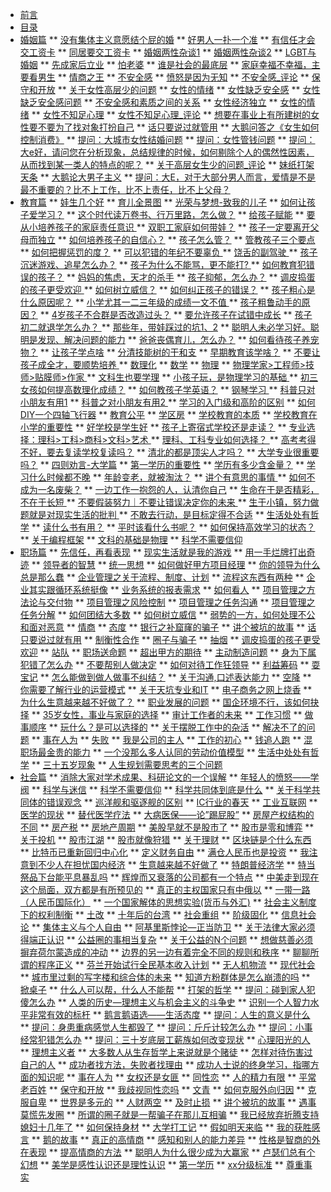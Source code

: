 * [前言](/preface) 
* [目录](/content)
* [婚姻篇](/marriage/contents-of-marriage)
** [没有集体主义意愿结个屁的婚](/marriage/article1)
** [好男人一扑一个准](/marriage/article2)
** [有信任才会交工资卡](/marriage/article3)
** [同居要交工资卡](/marriage/article4)
** [婚姻两性杂谈1](/marriage/article5)
** [婚姻两性杂谈2](/marriage/article6)
** [LGBT与婚姻](/marriage/article7)
** [先成家后立业](/marriage/article8)
** [怕老婆](/marriage/article9)
** [谁是社会的最底层](/marriage/article10)
** [家庭幸福不幸福，主要看男生](/marriage/article11)
** [情商之王](/marriage/article12)
** [不安全感](/marriage/article13)
** [愤怒是因为无知](/marriage/article14)
** [不安全感_评论](/marriage/article15)
** [保守和开放](/marriage/article16)
** [关于女性高层少的问题](/marriage/article17)
** [女性的情绪](/marriage/article18)
** [女性缺乏安全感](/marriage/article19)
** [女性缺乏安全感问题](/marriage/article20)
** [不安全感和素质之间的关系](/marriage/article21)
** [女性经济独立](/marriage/article22)
** [女性的情绪](/marriage/article23)
** [女性不知足心理](/marriage/article24)
** [女性不知足心理_评论](/marriage/article25)
** [想要在事业上有所建树的女性要不要为了找对象打扮自己](/marriage/article26)
** [话只要说过就管用](/marriage/article27)
** [大鹅问答之《女生如何控制消费》](/marriage/article29)
** [提问：大城市女性结婚问题](/marriage/article30)
** [提问：女性管钱问题](/marriage/article31)
** [提问：大e好，请问您在分析现象，总结规律的时候，如何剔除个人的偶然性因素，从而找到某一类人的特点的呢？](/marriage/article32)
** [关于高层女生少的问题_评论](/marriage/article33)
** [妹纸打架天条](/marriage/article35)
** [大鹅论大男子主义](/marriage/article28)
** [提问：大E，对于大部分男人而言，爱情是不是最不重要的？比不上工作，比不上责任，比不上父母？](/marriage/article34)
* [教育篇](/education/contents-of-education)
** [娃生几个好](/education/article1)
** [育儿全景图](/education/article2)
** [光荣与梦想-致我的儿子](/education/article3)
** [如何让孩子爱学习？](/education/article4)
** [这个时代读万卷书、行万里路，怎么做？](/education/article5)
** [给孩子赋能](/education/article6)
** [要从小培养孩子的家庭责任意识 ](/education/article7)
** [双职工家庭如何带娃？](/education/article8)
** [孩子一定要离开父母而独立](/education/article9)
** [如何培养孩子的自信心？](/education/article10)
** [孩子怎么管？](/education/article11)
** [管教孩子三个要点](/education/article12)
** [如何把握惩罚的度？](/education/article13)
** [可以犯错的年纪不要辜负 ](/education/article14)
** [饶舌的副驾驶 ](/education/article15)
** [孩子沉迷游戏、追星怎么办？](/education/article16)
** [孩子为什么不能骂，更不能打? ](/education/article17)
** [如何教育犯错误的孩子？](/education/article18)
** [妈妈的焦虑，天才的杀手](/education/article19)
** [孩子抑郁，怎么办？](/education/article20)
** [调皮捣蛋的孩子更受欢迎 ](/education/article21)
** [如何树立威信？](/education/article22)
** [如何纠正孩子的错误？](/education/article23)
** [孩子粗心是什么原因呢？](/education/article24)
** [小学尤其一二三年级的成绩一文不值 ](/education/article25)
** [孩子粗鲁动手的原因？](/education/article26)
** [4岁孩子不合群是否改造过头？](/education/article27)
** [要允许孩子在试错中成长](/education/article28)
** [孩子初二就退学怎么办？ ](/education/article29)
** [那些年，带娃踩过的坑1、2](/education/article30)
** [聪明人未必学习好。聪明是发现、解决问题的能力](/education/article31)
** [爸爸丧偶育儿，怎么办？](/education/article32)
** [如何看待孩子养宠物？](/education/article33)
** [让孩子学点啥](/education/article34)
** [分清技能树的干和支](/education/article35)
** [早期教育该学啥？](/education/article36)
** [不要让孩子成全才，要顺势培养 ](/education/article37)
** [数理化](/education/article38)
** [数学](/education/article39)
** [物理](/education/article40)
** [物理学家>工程师>技师>贴膜师>作家 ](/education/article41)
** [文科生也要学理](/education/article42)
** [小孩子玩，是物理学习的基础 ](/education/article43)
** [初三女孩如何提高数理化成绩？](/education/article44)
** [如何教孩子学英语？](/education/article45)
** [钢琴学习 ](/education/article46)
** [科普只对小朋友有用1](/education/article47)
** [科普之对小朋友有用2 ](/education/article48)
** [学习的入门级和高阶的区别](/education/article49)
** [如何DIY一个四轴飞行器](/education/article50)
** [教育公平](/education/article51)
** [学区房](/education/article52)
** [学校教育的本质](/education/article53)
** [学校教育在小学的重要性](/education/article54)
** [好学校是学生好](/education/article55)
** [孩子上寄宿式学校还是走读？](/education/article56)
** [专业选择：理科>工科>商科>文科>艺术 ](/education/article57)
** [理科、工科专业如何选择？ ](/education/article58)
** [高考考得不好，要去复读学校复读吗？](/education/article59)
** [清北的都是顶尖人才吗？](/education/article60)
** [大学专业很重要吗？](/education/article61)
** [四则劝言-大学篇](/education/article62)
** [第一学历的重要性](/education/article63)
** [学历有多少含金量？](/education/article64)
** [学习什么时候都不晚](/education/article65)
** [年龄变老，就被淘汰？](/education/article66)
** [讲个有意思的事情 ](/education/article67)
** [如何不成为一名废柴？](/education/article68)
** [一边工作一抱怨的人，认清你自己](/education/article69)
** [生命在于是否精彩，不在于长短 ](/education/article70)
** [不要假装努力｜不要让错误决定你的未来 ](/education/article71)
** [生于小镇，努力做题就是对现实生活的批判 ](/education/article72)
** [不敢去行动，是目标定得不合适](/education/article73)
** [生活处处有哲学](/education/article74)
** [读什么书有用？](/education/article75)
** [平时该看什么书呢？](/education/article76)
** [如何保持高效学习的状态？](/education/article77)
** [关于编程框架](/education/article78)
** [文科的基础是物理](/education/article79)
** [科学不需要信仰](/education/article80)
* [职场篇](/work/contents-of-work)
** [先信任，再看表现](/work/article1)
** [现实生活就是我的游戏](/work/article2)
** [用一手烂牌打出奇迹](/work/article3)
** [领导者的智慧](/work/article4)
** [统一思想](/work/article5)
** [如何做好甲方项目经理](/work/article6)
** [你的领导为什么总是那么蠢](/work/article7)
** [企业管理之关于流程、制度、计划](/work/article8)
** [流程这东西有两种](/work/article9)
** [企业其实跟循环系统挺像](/work/article10)
** [业务系统的报表需求](/work/article11)
** [如何看人](/work/article12)
** [项目管理之方法论与交付物](/work/article13)
** [项目管理之风险控制](/work/article14)
** [项目管理之任务沟通](/work/article15)
** [项目管理之任务分解](/work/article16)
** [如何团结大多数](/work/article17)
** [如何树立威信](/work/article18)
** [弱势的一方，如何处理不公和面对恶意](/work/article19)
** [情商](/work/article20)
** [态度](/work/article21)
** [银行之补窟窿的骗子](/work/article22)
** [讲个被坑的故事](/work/article23)
** [话只要说过就有用](/work/article24)
** [制衡性合作](/work/article25)
** [圈子与骗子](/work/article26)
** [抽烟](/work/article27)
** [调皮捣蛋的孩子更受欢迎](/work/article28)
** [站队](/work/article29)
** [职场送命题](/work/article30)
** [超出甲方的期待](/work/article31)
** [主动制造问题](/work/article32)
** [身为下属犯错了怎么办](/work/article33)
** [不要帮别人做决定](/work/article34)
** [如何对待工作狂领导](/work/article35)
** [利益筹码](work/article58)
** [耍宝记](work/article59)
** [怎么能做到做人做事不纠结？](work/article61)
** [关于沟通,口述表达能力](work/article62)
** [空降](work/article63)
** [你需要了解行业的运营模式](/work/article36)
** [关于天坑专业和IT](/work/article37)
** [电子商务之网上烧香](/work/article38)
** [为什么生意越来越不好做了？](/work/article39)
** [职业发展的问题](/work/article40)
** [国企环境不行，该如何抉择](/work/article41)
** [35岁女性，事业与家庭的选择](/work/article42)
** [审计工作者的未来](/work/article60)
** [工作习惯](/work/article43)
** [做事顺序](/work/article44)
** [玩什么？是可以选择的](/work/article45)
** [关于摆脱工作中的杂活](work/article46)
** [解决不了的问题](work/article47)
** [事在人为](work/article48)
** [失败](work/article49)
** [我是公司的主人](work/article50)
** [工作的初心](work/article51)
** [钱追人跑](work/article52)
** [混职场最金贵的能力](work/article53)
** [一个没那么多人认同的劳动价值模型](work/article54)
** [生活中处处有哲学](work/article55)
** [三十五岁现象](work/article56)
** [⼈⽣规划需要思考的三个问题](work/article57)
* [社会篇](/social/contents-of-social)
** [消除大家对学术成果、科研论文的一个误解](/social/article1)
** [年轻人的愤怒——学阀](/social/article2)
** [科学与迷信](/social/article3)
** [科学不需要信仰](/social/article4)
** [科学共同体到底是什么](/social/article5)
** [关于科学共同体的错误观念](/social/article6)
** [巡洋舰和驱逐舰的区别](/social/article7)
** [IC行业的春天](/social/article8)
** [工业互联网](/social/article9)
** [医学的现状](/social/article10)
** [替代医学疗法](/social/article11)
** [大病医保——论”踢屁股”](/social/article12)
** [房屋产权结构的不同](/social/article13)
** [房产税](/social/article14)
** [房地产周期](/social/article15)
** [美股早就不是股市了](/social/article16)
** [股市是零和博弈](/social/article17)
** [关于投机](/social/article18)
** [股市江湖](/social/article20)
** [股市就像狩猎](/social/article21)
** [关于理财](/social/article22)
** [区块链是个什么东西](/social/article23)
** [比特币已重新回归中心化](/social/article24)
** [定义财务自由](/social/article25)
** [满仓人民币也是投资](/social/article26)
** [我注意到不少人在担忧国内经济](/social/article27)
** [生意越来越不好做了](/social/article28)
** [特朗普经济学](/social/article29)
** [特当祭品下台能平息暴乱吗](/social/article30)
** [辉煌而又衰落的公司都有一个特点](/social/article31)
** [中美走到现在这个局面，双方都是有所预见的](/social/article32)
** [真正的主权国家只有中俄以](/social/article33)
** [一带一路（人民币国际化）](/social/article2934)
** [一个国家解体的思想实验(货币与外汇)](/social/article35)
** [社会主义制度下的权利制衡](/social/article36)
** [土改](/social/article37)
** [十年后的台湾](/social/article38)
** [社会重组](/social/article39)
** [阶级固化](/social/article40)
** [信息社会论](/social/article41)
** [集体主义与个人自由](/social/article43)
** [阿基里斯悖论—正当防卫](/social/article44)
** [关于法律大家必须得端正认识](/social/article45)
** [公益圈的事相当复杂](/social/article46)
** [关于公益的N个问题](/social/article47)
** [想做慈善必须摒弃荷尔蒙造成的冲动](/social/article48)
** [边界的另一边有着完全不同的规则和秩序](/social/article50)
** [聊聊所谓的程序正义](/social/article51)
** [芬兰开始试行全民基本收入计划](/social/article52)
** [无人机物流](/social/article53)
** [现代社会](/social/article54)
** [城市里过剩的写字楼和综合体的未来](/social/article55)
** [知道方粉群体是怎么崩溃的吗](/social/article56)
** [掀桌子](/social/article57)
** [什么人可以帮，什么人不能帮](/social/article58)
** [打架的哲学](/social/article59)
** [提问：碰到家人犯傻怎么办](/social/article60)
** [人类的历史—理想主义与机会主义的斗争史](/social/article61)
** [识别一个人智力水平非常有效的标杆](/social/article62)
** [鹅言鹅语选——生活态度](/social/article63)
** [提问：人生的意义是什么](/social/article65)
** [提问：身患重病感觉人生都毁了](/social/article66)
** [提问：斤斤计较怎么办](/social/article67)
** [提问：小事经常犯错怎么办](/social/article68)
** [提问：三十岁底层工薪族如何改变现状](/social/article69)
** [心理阳光的人](/social/article70)
** [理想主义者](/social/article71)
** [大多数人从生存哲学上来说就是个赌徒](/social/article72)
** [怎样对待伤害过自己的人](/social/article73)
** [成功者找方法，失败者找理由](/social/article74)
** [成功人士说的终身学习，指哪方面的知识呢](/social/article75)
** [事在人为](/social/article76)
** [女权还是女匪](/social/article77)
** [同性恋](/social/article78)
** [人的精力有限](/social/article79)
** [平常老百姓](/social/article80)
** [保守和开放](/social/article81)
** [我歧视同性恋吗](/social/article82)
** [文青](/social/article83)
** [如何克服外向归因](/social/article84)
** [克服自卑](/social/article85)
** [世界是多元的](/social/article86)
** [人财两空](/social/article87)
** [及时止损](/social/article88)
** [讲个被坑的故事](/social/article89)
** [遇事莫慌先发圈](/social/article90)
** [所谓的圈子就是一帮骗子在那儿互相骗](/social/article91)
** [我已经放弃折腾支持媳妇十几年了](/social/article92)
** [如何保持身材](/social/article93)
** [大学打工记](/social/article94)
** [假如明天来临](/social/article95)
** [我的获胜感言](/social/article96)
** [鹅的故事](/social/article97)
** [真正的高情商](/social/article98)
** [感知和别人的能力差异](/social/article99)
** [性格是智商的外在表现](/social/article100)
** [提高情商的方法](/social/article101)
** [聪明人为什么很少成为大赢家](/social/article102)
** [卢瑟们总有个幻想](/social/article103)
** [美学是感性认识还是理性认识](/social/article104)
** [第一学历](/social/article105)
** [xx分级标准](/social/article106)
** [尊重事实](/social/article107)